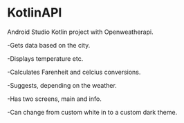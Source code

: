 # KotlinAPI

Android Studio Kotlin project with
Openweatherapi.

-Gets data based on the city.

-Displays temperature etc.

-Calculates Farenheit and celcius conversions.

-Suggests, depending on the weather.

-Has two screens, main and info.

-Can change from custom white in to a custom dark theme.

